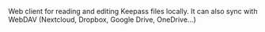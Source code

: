 Web client for reading and editing Keepass files locally. It can also sync with WebDAV (Nextcloud, Dropbox, Google Drive, OneDrive...)